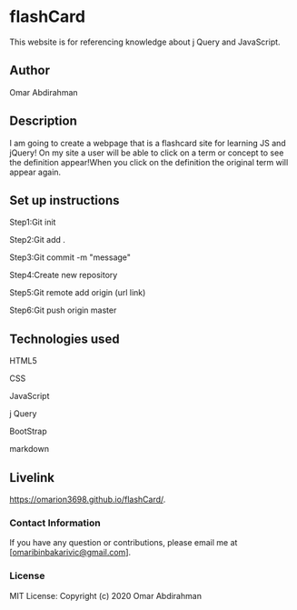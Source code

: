 # flashCard
This website is for referencing knowledge about j Query and JavaScript.

## Author
Omar Abdirahman

## Description
I am going to create a webpage that is a flashcard site for learning JS and jQuery! On my site a user will be able to click on a term or concept to see the definition appear!When you click on the definition the original term will appear again.

## Set up instructions
Step1:Git init

Step2:Git add .

Step3:Git commit -m "message"

Step4:Create new repository

Step5:Git remote add origin (url link)

Step6:Git push origin master

## Technologies used
HTML5

CSS

JavaScript

j Query

BootStrap

markdown

## Livelink
https://omarion3698.github.io/flashCard/.

### Contact Information
If you have any question or contributions, please email me at [omaribinbakarivic@gmail.com].

### License
MIT License:
Copyright (c) 2020 Omar Abdirahman
